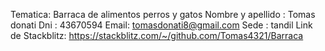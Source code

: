 Tematica: Barraca de alimentos perros y gatos
Nombre y apellido : Tomas donati
Dni : 43670594
Email: tomasdonati8@gmail.com
Sede : tandil
Link de Stackblitz: https://stackblitz.com/~/github.com/Tomas4321/Barraca
